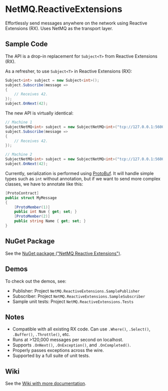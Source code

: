 # NetMQ.ReactiveExtensions

Effortlessly send messages anywhere on the network using Reactive Extensions (RX). Uses NetMQ as the transport layer.

## Sample Code

The API is a drop-in replacement for `Subject<T>` from Reactive Extensions (RX).

As a refresher, to use `Subject<T>` in Reactive Extensions (RX):

```csharp
Subject<int> subject = new Subject<int>();
subject.Subscribe(message =>
{
	// Receives 42.
});
subject.OnNext(42);
```

The new API is virtually identical:

```csharp
// Machine 1
SubjectNetMQ<int> subject = new SubjectNetMQ<int>("tcp://127.0.0.1:56001");
subject.Subscribe(message =>
{
	// Receives 42.
});

// Machine 2
SubjectNetMQ<int> subject = new SubjectNetMQ<int>("tcp://127.0.0.1:56001");
subject.OnNext(42);
```

Currently, serialization is performed using [ProtoBuf](https://github.com/mgravell/protobuf-net "ProtoBuf"). It will handle simple types such as `int` without annotation, but if we want to send more complex classes, we have to annotate like this:

```csharp
[ProtoContract]
public struct MyMessage
{
	[ProtoMember(1)]
	public int Num { get; set; }
	[ProtoMember(2)]
	public string Name { get; set; }
}
```

## NuGet Package

See the [NuGet package ("NetMQ Reactive Extensions")](https://www.nuget.org/packages/NetMQ.ReactiveExtensions/).

## Demos

To check out the demos, see:
- Publisher: Project `NetMQ.ReactiveExtensions.SamplePublisher`
- Subscriber: Project `NetMQ.ReactiveExtensions.SampleSubscriber`
- Sample unit tests: Project `NetMQ.ReactiveExtensions.Tests`

## Notes

- Compatible with all existing RX code. Can use `.Where()`, `.Select()`, `.Buffer()`, `.Throttle()`, etc.
- Runs at >120,000 messages per second on localhost.
- Supports `.OnNext()`, `.OnException()`, and `.OnCompleted()`.
- Properly passes exceptions across the wire.
- Supported by a full suite of unit tests.

## Wiki

See the [Wiki with more documentation](https://github.com/NetMQ/NetMQ.ReactiveExtensions/wiki).

